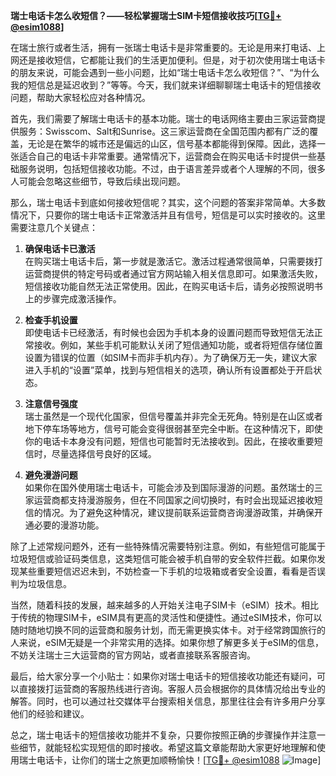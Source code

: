 **瑞士电话卡怎么收短信？——轻松掌握瑞士SIM卡短信接收技巧[[TG💪+ @esim1088](https://t.me/s/esim1088)]**

在瑞士旅行或者生活，拥有一张瑞士电话卡是非常重要的。无论是用来打电话、上网还是接收短信，它都能让我们的生活更加便利。但是，对于初次使用瑞士电话卡的朋友来说，可能会遇到一些小问题，比如“瑞士电话卡怎么收短信？”、“为什么我的短信总是延迟收到？”等等。今天，我们就来详细聊聊瑞士电话卡的短信接收问题，帮助大家轻松应对各种情况。

首先，我们需要了解瑞士电话卡的基本功能。瑞士的电话网络主要由三家运营商提供服务：Swisscom、Salt和Sunrise。这三家运营商在全国范围内都有广泛的覆盖，无论是在繁华的城市还是偏远的山区，信号基本都能得到保障。因此，选择一张适合自己的电话卡非常重要。通常情况下，运营商会在购买电话卡时提供一些基础服务说明，包括短信接收功能。不过，由于语言差异或者个人理解的不同，很多人可能会忽略这些细节，导致后续出现问题。

那么，瑞士电话卡到底如何接收短信呢？其实，这个问题的答案非常简单。大多数情况下，只要你的瑞士电话卡正常激活并且有信号，短信是可以实时接收的。这里需要注意几个关键点：

1. **确保电话卡已激活**  
   在购买瑞士电话卡后，第一步就是激活它。激活过程通常很简单，只需要拨打运营商提供的特定号码或者通过官方网站输入相关信息即可。如果激活失败，短信接收功能自然无法正常使用。因此，在购买电话卡后，请务必按照说明书上的步骤完成激活操作。

2. **检查手机设置**  
   即使电话卡已经激活，有时候也会因为手机本身的设置问题而导致短信无法正常接收。例如，某些手机可能默认关闭了短信通知功能，或者将短信存储位置设置为错误的位置（如SIM卡而非手机内存）。为了确保万无一失，建议大家进入手机的“设置”菜单，找到与短信相关的选项，确认所有设置都处于开启状态。

3. **注意信号强度**  
   瑞士虽然是一个现代化国家，但信号覆盖并非完全无死角。特别是在山区或者地下停车场等地方，信号可能会变得很弱甚至完全中断。在这种情况下，即使你的电话卡本身没有问题，短信也可能暂时无法接收到。因此，在接收重要短信时，尽量选择信号良好的区域。

4. **避免漫游问题**  
   如果你在国外使用瑞士电话卡，可能会涉及到国际漫游的问题。虽然瑞士的三家运营商都支持漫游服务，但在不同国家之间切换时，有时会出现延迟接收短信的情况。为了避免这种情况，建议提前联系运营商咨询漫游政策，并确保开通必要的漫游功能。

除了上述常规问题外，还有一些特殊情况需要特别注意。例如，有些短信可能属于垃圾短信或验证码类信息，这类短信可能会被手机自带的安全软件拦截。如果你发现某些重要短信迟迟未到，不妨检查一下手机的垃圾箱或者安全设置，看看是否误判为垃圾信息。

当然，随着科技的发展，越来越多的人开始关注电子SIM卡（eSIM）技术。相比于传统的物理SIM卡，eSIM具有更高的灵活性和便捷性。通过eSIM技术，你可以随时随地切换不同的运营商和服务计划，而无需更换实体卡。对于经常跨国旅行的人来说，eSIM无疑是一个非常实用的选择。如果你想了解更多关于eSIM的信息，不妨关注瑞士三大运营商的官方网站，或者直接联系客服咨询。

最后，给大家分享一个小贴士：如果你对瑞士电话卡的短信接收功能还有疑问，可以直接拨打运营商的客服热线进行咨询。客服人员会根据你的具体情况给出专业的解答。同时，也可以通过社交媒体平台搜索相关信息，那里往往会有许多用户分享他们的经验和建议。

总之，瑞士电话卡的短信接收功能并不复杂，只要你按照正确的步骤操作并注意一些细节，就能轻松实现短信的即时接收。希望这篇文章能帮助大家更好地理解和使用瑞士电话卡，让你们的瑞士之旅更加顺畅愉快！[[TG💪+ @esim1088](https://t.me/s/esim1088) ![Image](https://i.postimg.cc/4NQfJmqS/Snipaste-2025-05-13-00-14-12.png)]
